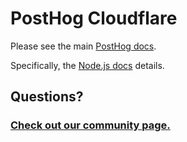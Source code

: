 # PostHog Cloudflare

Please see the main [PostHog docs](https://www.posthog.com/docs).

Specifically, the [Node.js docs](https://posthog.com/docs/libraries/node) details.

## Questions?

### [Check out our community page.](https://posthog.com/posts)
